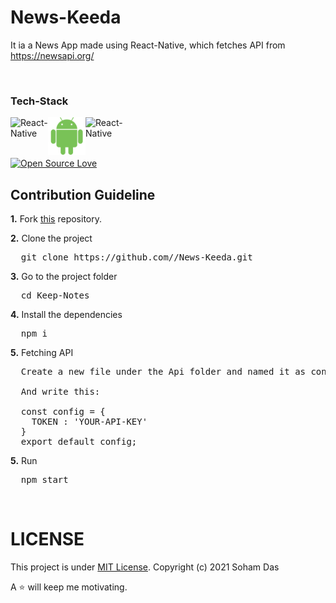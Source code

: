 # News-Keeda
It ia a News App made using React-Native, which fetches API from https://newsapi.org/

<br/>

### Tech-Stack

<p align="left">
  <img align="left" alt="React-Native" width="60px" src="https://reactnative.dev/img/header_logo.svg" />
  <img align="left" alt="React-Native" width="60px" src="https://raw.githubusercontent.com/github/explore/80688e429a7d4ef2fca1e82350fe8e3517d3494d/topics/android/android.png"/>
  <img align="left" alt="React-Native" width="60px" src="https://github.com/expo/expo/raw/master/style/banner.png"/>
</p>

<br /> <br /> <br />


[![Open Source Love](https://badges.frapsoft.com/os/v1/open-source-175x29.png?v=103)](https://github.com/ellerbrock/open-source-badges/)
<br/>



## Contribution Guideline
**1.** Fork [this](https://github.com/Soham2020/Keep-Notes) repository.

**2.** Clone the project

<pre>
  git clone https://github.com/<your_username>/News-Keeda.git
</pre>

**3.** Go to the project folder

<pre>
  cd Keep-Notes
</pre>

**4.** Install the dependencies

<pre>
  npm i
</pre>

**5.** Fetching API

<pre>
  Create a new file under the Api folder and named it as config.js
  
  And write this:
  
  const config = {
    TOKEN : 'YOUR-API-KEY'
  }
  export default config;
</pre>

**5.** Run

<pre>
  npm start
</pre>

</br>

# LICENSE
This project is under <a href="https://en.wikipedia.org/wiki/MIT_License">MIT License</a>. Copyright (c) 2021 Soham Das

A :star: will keep me motivating.
